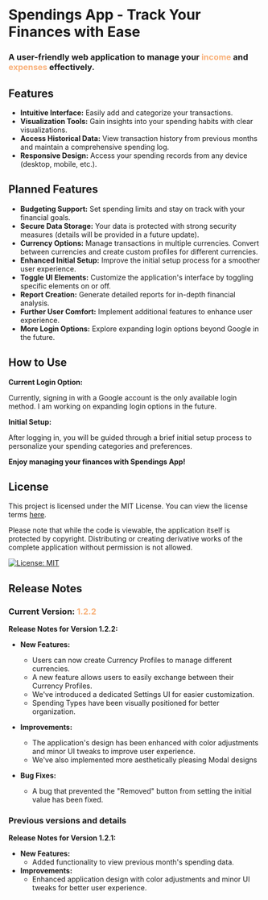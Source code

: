 # Spendings App - Track Your Finances with Ease

### **A user-friendly web application to manage your <span style="color: #f9b17a;">income</span> and <span style="color: #f9b17a;">expenses</span> effectively.**



## Features

* **Intuitive Interface:** Easily add and categorize your transactions.
* **Visualization Tools:** Gain insights into your spending habits with clear visualizations.
* **Access Historical Data:** View transaction history from previous months and maintain a comprehensive spending log.
* **Responsive Design:** Access your spending records from any device (desktop, mobile, etc.).



## Planned Features

* **Budgeting Support:** Set spending limits and stay on track with your financial goals.
* **Secure Data Storage:** Your data is protected with strong security measures (details will be provided in a future update).
* **Currency Options:** Manage transactions in multiple currencies. Convert between currencies and create custom profiles for different currencies.
* **Enhanced Initial Setup:** Improve the initial setup process for a smoother user experience.
* **Toggle UI Elements:** Customize the application's interface by toggling specific elements on or off.
* **Report Creation:** Generate detailed reports for in-depth financial analysis.
* **Further User Comfort:** Implement additional features to enhance user experience.
* **More Login Options:** Explore expanding login options beyond Google in the future.



## How to Use 

**Current Login Option:**

Currently, signing in with a Google account is the only available login method. I am working on expanding login options in the future.

**Initial Setup:**

After logging in, you will be guided through a brief initial setup process to personalize your spending categories and preferences.

**Enjoy managing your finances with Spendings App!**




## License 

This project is licensed under the MIT License. You can view the license terms [here](https://opensource.org/licenses/MIT).

Please note that while the code is viewable, the application itself is protected by copyright. Distributing or creating derivative works of the complete application without permission is not allowed.

[![License: MIT](https://img.shields.io/badge/License-MIT-yellow.svg)](https://opensource.org/licenses/MIT)


## Release Notes

### **Current Version:** <span style="color: #f9b17a;">1.2.2</span>

**Release Notes for Version 1.2.2:**

* **New Features:**

    * Users can now create Currency Profiles to manage different currencies.
    * A new feature allows users to easily exchange between their Currency Profiles.
    * We've introduced a dedicated Settings UI for easier customization.
    * Spending Types have been visually positioned for better organization.

* **Improvements:**

    * The application's design has been enhanced with color adjustments and minor UI tweaks to improve user experience.
    * We've also implemented more aesthetically pleasing Modal designs

* **Bug Fixes:**
    * A bug that prevented the "Removed" button from setting the initial value has been fixed.




### **Previous versions and details**

**Release Notes for Version 1.2.1:**

* **New Features:**
    * Added functionality to view previous month's spending data.
* **Improvements:**
    * Enhanced application design with color adjustments and minor UI tweaks for better user experience.
<!-- * **Bug Fixes:** -->



